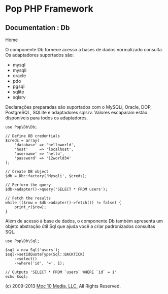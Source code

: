 Pop PHP Framework
=================

Documentation : Db
------------------

Home

O componente Db fornece acesso a bases de dados normalizado consulta. Os
adaptadores suportados são:

-   mysql
-   mysqli
-   oracle
-   pdo
-   pgsql
-   sqlite
-   sqlsrv

Declarações preparadas são suportados com o MySQLi, Oracle, DOP,
PostgreSQL, SQLite e adaptadores sqlsrv. Valores escaparam estão
disponíveis para todos os adaptadores.

    use Pop\Db\Db;

    // Define DB credentials
    $creds = array(
        'database' => 'helloworld',
        'host'     => 'localhost',
        'username' => 'hello',
        'password' => '12world34'
    );

    // Create DB object
    $db = Db::factory('Mysqli', $creds);

    // Perform the query
    $db->adapter()->query('SELECT * FROM users');

    // Fetch the results
    while (($row = $db->adapter()->fetch()) != false) {
        print_r($row);
    }

Além de acesso à base de dados, o componente Db também apresenta um
objeto abstração útil Sql que ajuda você a criar padronizados consultas
SQL.

    use Pop\Db\Sql;

    $sql = new Sql('users');
    $sql->setIdQuoteType(Sql::BACKTICK)
        ->select()
        ->where('id', '=', 1);

    // Outputs 'SELECT * FROM `users` WHERE `id` = 1'
    echo $sql;

\(c) 2009-2013 [Moc 10 Media, LLC.](http://www.moc10media.com) All
Rights Reserved.
